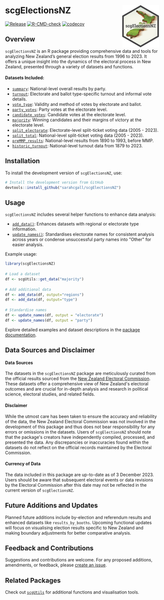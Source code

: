 scgElectionsNZ <a href="https://sarahcgall.github.io/scgElectionsNZ/"><img src="man/figures/logo.png" align="right" height="138" alt="" /></a>
================
<!-- badges: start -->
[![Release](https://img.shields.io/badge/Release-development%20version%200&#46;0&#46;1-1c75bc)](https://github.com/sarahcgall/scgElectionsNZ/blob/master/NEWS.md)
[![R-CMD-check](https://github.com/sarahcgall/scgElectionsNZ/actions/workflows/R-CMD-check.yaml/badge.svg)](https://github.com/sarahcgall/scgElectionsNZ/actions/workflows/R-CMD-check.yaml)
[![codecov](https://codecov.io/gh/sarahcgall/scgElectionsNZ/graph/badge.svg?token=KRX0FWHUAO)](https://codecov.io/gh/sarahcgall/scgElectionsNZ)
<!-- badges: end -->

## Overview

`scgElectionsNZ` is an R package providing comprehensive data and tools for analyzing New Zealand’s general election 
results from 1996 to 2023. It offers a unique insight into the dynamics of the electoral process in New Zealand, 
presented through a variety of datasets and functions.

#### Datasets Included:

* [`summary`](https://sarahcgall.github.io/scgElectionsNZ/reference/summary.html): National-level overall results by party.
* [`turnout`](https://sarahcgall.github.io/scgElectionsNZ/reference/turnout.html): Electorate and ballot type-specific turnout and informal vote details.
* [`vote_type`](https://sarahcgall.github.io/scgElectionsNZ/reference/vote_type.html): Validity and method of votes by electorate and ballot.
* [`party_votes`](https://sarahcgall.github.io/scgElectionsNZ/reference/party_votes.html): Party votes at the electorate level.
* [`candidate_votes`](https://sarahcgall.github.io/scgElectionsNZ/reference/candidate_votes.html): Candidate votes at the electorate level.
* [`majority`](https://sarahcgall.github.io/scgElectionsNZ/reference/majority.html): Winning candidates and their margins of victory at the electorate level.
* [`split_electorate`](https://sarahcgall.github.io/scgElectionsNZ/reference/split_electorate.html): Electorate-level split-ticket voting data (2005 - 2023).
* [`split_total`](https://sarahcgall.github.io/scgElectionsNZ/reference/split_total.html): National-level split-ticket voting data (2005 - 2023).
* [`preMMP_results`](https://sarahcgall.github.io/scgElectionsNZ/reference/preMMP_results.html): National-level results from 1890 to 1993, before MMP.
* [`historic_turnout`](https://sarahcgall.github.io/scgElectionsNZ/reference/turnout_historic.html): National-level turnout data from 1879 to 2023.

## Installation

To install the development version of `scgElectionsNZ`, use:

``` r
# Install the development version from GitHub
devtools::install_github("sarahcgall/scgElectionsNZ")
```

## Usage
`scgElectionsNZ` includes several helper functions to enhance data analysis:

* [`add_data()`](https://sarahcgall.github.io/scgElectionsNZ/reference/add_data.html): Enhances datasets with regional or electorate type information.
* [`update_names()`](https://sarahcgall.github.io/scgElectionsNZ/reference/update_names.html): Standardises electorate names for consistent analysis across years or condense unsuccessful party names into "Other" for easier analysis.

Example usage:
``` r
library(scgElectionsNZ)

# Load a dataset
df <- scgUtils::get_data("majority")

# Add additional data
df <- add_data(df, output="regions")
df <- add_data(df, output="type")

# Standardise names
df <- update_names(df, output = "electorate")
df <- update_names(df, output = "party")

```

Explore detailed examples and dataset descriptions in the 
[package documentation](https://sarahcgall.github.io/scgElectionsNZ/reference/index.html).

## Data Sources and Disclaimer
#### Data Sources
The datasets in the `scgElectionsNZ` package are meticulously curated from the official results sourced from the [New Zealand Electoral Commission](https://electionresults.govt.nz/).
These datasets offer a comprehensive view of New Zealand's electoral outcomes and are crucial for in-depth analysis and research in political science, electoral studies, and related fields.

#### Disclaimer
While the utmost care has been taken to ensure the accuracy and reliability of the data, the New Zealand Electoral Commission 
was not involved in the development of this package and thus does not bear responsibility for any errors or omissions in the datasets. 
Users of `scgElectionsNZ` should note that the package's creators have independently compiled, processed, and presented the data. 
Any discrepancies or inaccuracies found within the datasets do not reflect on the official records maintained by the Electoral Commission.

#### Currency of Data
The data included in this package are up-to-date as of 3 December 2023. Users should be aware that subsequent electoral 
events or data revisions by the Electoral Commission after this date may not be reflected in the current version of `scgElectionsNZ`.

## Future Additions and Updates
Planned future additions include by-election and referendum results and enhanced datasets like `results_by_booths`. 
Upcoming functional updates will focus on visualising election results specific to New Zealand and making boundary
adjustments for better comparative analysis.

## Feedback and Contributions
Suggestions and contributions are welcome. For any proposed additions, amendments, or feedback, please [create an issue](https://github.com/sarahcgall/scgElectionsNZ/issues).

## Related Packages
Check out [`scgUtils`](https://sarahcgall.github.io/scgUtils) for additional functions and visualisation tools.
